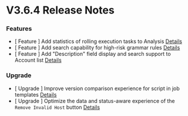 # V3.6.4 Release Notes	




### Features
- [ Feature ] Add statistics of rolling execution tasks to Analysis [Details](https://github.com/TencentBlueKing/bk-job/issues/1457)
- [ Feature ] Add search capability for high-risk grammar rules [Details](https://github.com/TencentBlueKing/bk-job/issues/1345)
- [ Feature ] Add "Description" field display and search support to Account list [Details](https://github.com/TencentBlueKing/bk-job/issues/940)


### Upgrade

- [ Upgrade ] Improve version comparison experience for script in job templates [Details](https://github.com/TencentBlueKing/bk-job/issues/1406)
- [ Upgrade ] Optimize the data and status-aware experience of the `Remove Invalid Host` button [Details](https://github.com/TencentBlueKing/bk-job/issues/1911)